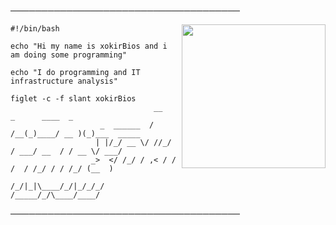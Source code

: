 
─────────────────────────────────────
</p>


<img align='right' src="https://cdn.discordapp.com/avatars/673152664145625088/03e8161bc0a39a93297ee1d2c20ca263.png?size=4096" width="230">

```shell
#!/bin/bash

echo "Hi my name is xokirBios and i am doing some programming"

echo "I do programming and IT infrastructure analysis"

figlet -c -f slant xokirBios
                                __   _      ____  _           
                    _  ______  / /__(_)____/ __ )(_)___  _____
                   | |/_/ __ \/ //_/ / ___/ __  / / __ \/ ___/
                  _>  </ /_/ / ,< / / /  / /_/ / / /_/ (__  ) 
                 /_/|_|\____/_/|_/_/_/  /_____/_/\____/____/
```

─────────────────────────────────────




